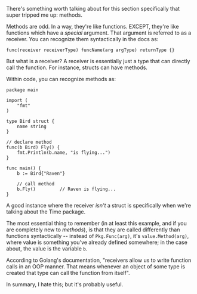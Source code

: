There's something worth talking about for this section specifically that super
tripped me up: methods.

Methods are odd. In a way, they're like functions. EXCEPT, they're like
functions which have a *special* argument. That argument is referred to as a
receiver. You can recognize them syntactically in the docs as:

```func(receiver receiverType) funcName(arg argType) returnType {}```

But what is a receiver? A receiver is essentially just a type that can directly
call the function. For instance, structs can have methods.

Within code, you can recognize methods as:

```
package main

import (
    "fmt"
)

type Bird struct {
    name string
}

// declare method
func(b Bird) Fly() {
    fmt.Println(b.name, "is flying...")
}

func main() {
    b := Bird{"Raven"}

    // call method
    b.Fly()         // Raven is flying...
}
```

A good instance where the receiver *isn't* a struct is specifically when we're
talking about the Time package.

The most essential thing to remember (in at least this example, and if you are
completely new to _methods_), is that they are called differently than functions
syntactically -- instead of `Pkg.Func(arg)`, it's `value.Method(arg)`, where
value is something you've already defined somewhere; in the case about, the
value is the variable `b`.

According to Golang's documentation, "receivers allow us to write function calls
in an OOP manner. That means whenever an object of some type is created that
type can call the function from itself".

In summary, I hate this; but it's probably useful.
